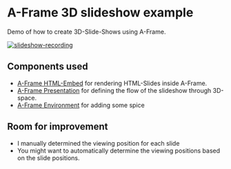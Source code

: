 # A-Frame 3D slideshow example

Demo of how to create 3D-Slide-Shows using A-Frame.

[![slideshow-recording](https://user-images.githubusercontent.com/720669/97758675-b294a200-1aff-11eb-9c69-1db2a7452ff1.gif)]()

## Components used

- [A-Frame HTML-Embed](https://github.com/supereggbert/aframe-htmlembed-component) for rendering HTML-Slides inside A-Frame.
- [A-Frame Presentation](https://github.com/rvdleun/aframe-presentation-component) for defining the flow of the slideshow through 3D-space.
- [A-Frame Environment](https://github.com/supermedium/aframe-environment-component) for adding some spice


## Room for improvement

- I manually determined the viewing position for each slide
- You might want to automatically determine the viewing positions based on the slide positions.
